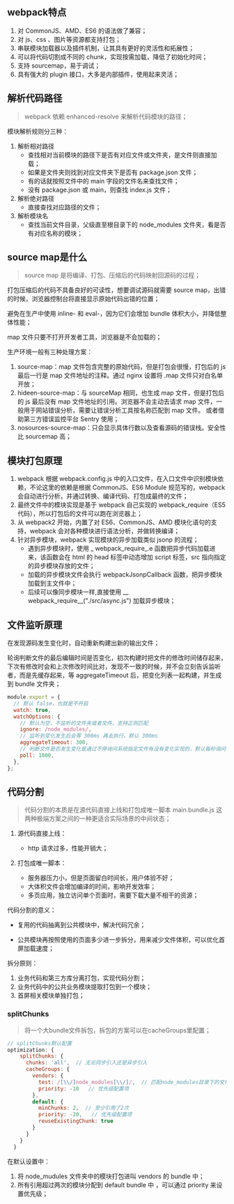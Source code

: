 ## webpack特点

1. 对 CommonJS、AMD、ES6 的语法做了兼容；
2. 对 js、css 、图片等资源都支持打包；
3. 串联模块加载器以及插件机制，让其具有更好的灵活性和拓展性；
4. 可以将代码切割成不同的 chunk，实现按需加载，降低了初始化时间；
5. 支持 sourcemap，易于调试；
6. 具有强大的 plugin 接口，大多是内部插件，使用起来灵活；

## 解析代码路径

> webpack 依赖 enhanced-resolve 来解析代码模块的路径；

模块解析规则分三种：

1. 解析相对路径
   - 查找相对当前模块的路径下是否有对应文件或文件夹，是文件则直接加载；
   - 如果是文件夹则找到对应文件夹下是否有 package.json 文件；
   - 有的话就按照文件中的 main 字段的文件名来查找文件；
   - 没有 package.json 或 main，则查找 index.js 文件；
2. 解析绝对路径
   - 直接查找对应路径的文件；
3. 解析模块名
   - 查找当前文件目录，父级直至根目录下的 node_modules 文件夹，看是否有对应名称的模块；

## source map是什么

> source map 是将编译、打包、压缩后的代码映射回源码的过程；

打包压缩后的代码不具备良好的可读性，想要调试源码就需要 source map，出错的时候，浏览器控制台将直接显示原始代码出错的位置；

避免在生产中使用 inline- 和 eval-，因为它们会增加 bundle 体积大小，并降低整体性能；

map 文件只要不打开开发者工具，浏览器是不会加载的；

生产环境一般有三种处理方案：

1. source-map：map 文件包含完整的原始代码，但是打包会很慢，打包后的 js 最后一行是 map 文件地址的注释。通过 nginx 设置将 .map 文件只对白名单开放；
2. hideen-source-map：与 sourceMap 相同，也生成 map 文件，但是打包后的 js 最后没有 map 文件地址的引用。浏览器不会主动去请求 map 文件，一般用于网站错误分析，需要让错误分析工具按名称匹配到 map 文件。 或者借助第三方错误监控平台 Sentry 使用；
3. nosources-source-map：只会显示具体行数以及查看源码的错误栈。安全性比 sourcemap 高；

## 模块打包原理

1. webpack 根据 webpack.config.js 中的入口文件，在入口文件中识别模块依赖，不论这里的依赖是根据 CommonJS、ES6 Module 规范写的，webpack 会自动进行分析，并通过转换、编译代码、打包成最终的文件；
2. 最终文件中的模块实现是基于 webpack 自己实现的 webpack_require（ES5 代码），所以打包后的文件可以跑在浏览器上；
3. 从 webpack2 开始，内置了对 ES6、CommonJS、AMD 模块化语句的支持，webpack 会对各种模块进行语法分析，并做转换编译；
4. 针对异步模块，webpack 实现模块的异步加载类似 jsonp 的流程；
   - 遇到异步模块时，使用 _ webpack_require_.e 函数把异步代码加载进来，该函数会在 html 的 head 标签中动态增加 script 标签，src 指向指定的异步模块存放的文件；
   - 加载的异步模块文件会执行 webpackJsonpCallback 函数，把异步模块加载到主文件中；
   - 后续可以像同步模块一样,直接使用 __ webpack_require__("./src/async.js") 加载异步模块；

## 文件监听原理 

在发现源码发生变化时，自动重新构建出新的输出文件；

轮询判断文件的最后编辑时间是否变化，初次构建时把文件的修改时间储存起来，下次有修改时会和上次修改时间比对，发现不一致的时候，并不会立刻告诉监听者，而是先缓存起来，等 aggregateTimeout 后，把变化列表一起构建，并生成到 bundle 文件夹；

```javascript
module.export = {
  // 默认 false，也就是不开启
  watch: true,
  watchOptions: {
    // 默认为空，不监听的文件夹或者文件，支持正则匹配
    ignore: /node_modules/,
    // 监听到变化发生后会等 300ms 再去执行，默认 300ms
    aggregateTimeout: 300,
    // 判断文件是否发生变化是通过不停询问系统指定文件有没有变化实现的，默认每秒询问 1000 次
    poll: 1000,
  },
};
```

## 代码分割

> 代码分割的本质是在源代码直接上线和打包成唯一脚本 main.bundle.js 这两种极端方案之间的一种更适合实际场景的中间状态；

1. 源代码直接上线：

   - http 请求过多，性能开销大；
2. 打包成唯一脚本：

   - 服务器压力小，但是页面留白时间长，用户体验不好；
   - 大体积文件会增加编译的时间，影响开发效率；
   - 多页应用，独立访问单个页面时，需要下载大量不相干的资源；


代码分割的意义：

- 复用的代码抽离到公共模块中，解决代码冗余；

- 公共模块再按照使用的页面多少进一步拆分，用来减少文件体积，可以优化首屏加载速度；

拆分原则：

1. 业务代码和第三方库分离打包，实现代码分割；
2. 业务代码中的公共业务模块提取打包到一个模块；
3. 首屏相关模块单独打包；


### splitChunks

> 将一个大bundle文件拆包，拆包的方案可以在cacheGroups里配置；

```javascript
// splitChunks默认配置
optimization: {
    splitChunks: {
      chunks: 'all',  // 无论同步引入还是异步引入
      cacheGroups: {
        vendors: {
          test: /[\\/]node_modules[\\/]/,  // 匹配node_modules目录下的文件
          priority: -10   // 优先级配置项
        },
        default: {
          minChunks: 2,  // 至少引用了2次
          priority: -20,   // 优先级配置项
          reuseExistingChunk: true
        }
      }
    }
  }
```

在默认设置中：

1. 将 node_mudules 文件夹中的模块打包进叫 vendors 的 bundle 中；
2. 所有引用超过两次的模块分配到 default bundle 中 ，可以通过 priority 来设置优先级；